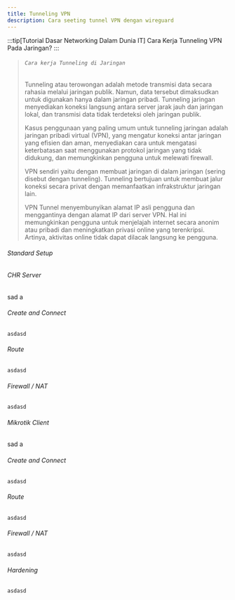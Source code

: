 ```yaml
---
title: Tunneling VPN
description: Cara seeting tunnel VPN dengan wireguard
---
```


:::tip[Tutorial Dasar Networking Dalam Dunia IT]
Cara Kerja Tunneling VPN Pada Jaringan?
:::
>
> ###### ```Cara kerja Tunneling di Jaringan```
>
> Tunneling atau terowongan adalah metode transmisi data secara rahasia melalui jaringan publik. Namun, data tersebut dimaksudkan untuk digunakan hanya dalam jaringan pribadi. Tunneling jaringan menyediakan koneksi langsung antara server jarak jauh dan jaringan lokal, dan transmisi data tidak terdeteksi oleh jaringan publik.
>
> Kasus penggunaan yang paling umum untuk tunneling jaringan adalah jaringan pribadi virtual (VPN), yang mengatur koneksi antar jaringan yang efisien dan aman, menyediakan cara untuk mengatasi keterbatasan saat menggunakan protokol jaringan yang tidak didukung, dan memungkinkan pengguna untuk melewati firewall.
>
> VPN sendiri yaitu dengan membuat jaringan di dalam jaringan (sering disebut dengan tunneling). Tunneling bertujuan untuk membuat jalur koneksi secara privat dengan memanfaatkan infrakstruktur jaringan lain.
>
> VPN Tunnel menyembunyikan alamat IP asli pengguna dan menggantinya dengan alamat IP dari server VPN. Hal ini memungkinkan pengguna untuk menjelajah internet secara anonim atau pribadi dan meningkatkan privasi online yang terenkripsi. Artinya, aktivitas online tidak dapat dilacak langsung ke pengguna.
>

###### Standard Setup

###### CHR Server
sad a
###### Create and Connect
```asdasd```
###### Route
```asdasd```
###### Firewall / NAT
```asdasd```

###### Mikrotik Client
sad a
###### Create and Connect
```asdasd```
###### Route
```asdasd```
###### Firewall / NAT
```asdasd```

###### Hardening
```asdasd```
